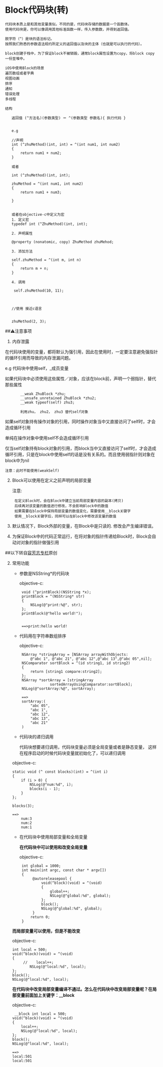 # Block代码块(转)



<!-- create time: 2014-10-18 13:41:29  -->

    代码块本质上是和其他变量类似。不同的是，代码块存储的数据是一个函数体。
    使用代码块是，你可以像调用其他标准函数一样，传入参数数，并得到返回值。
    
    脱字符（^）是块的语法标记。
    按照我们熟悉的参数语法规约所定义的返回值以及块的主体（也就是可以执行的代码）。  
    
    block创建于栈中，为了保证block不被销毁，通常block属性设置为copy，将block copy一份至堆中。
    
    iOS中使用Block的场景
    遍历数组或者字典
    视图动画
    排序
    通知
    错误处理
    多线程
    
    结构
    
       返回值 (^方法名)(参数类型) ＝ ^(参数类型 参数名){ 执行代码 }
       
       
       e.g
        
       //声明
       int (^zhuMethod)(int, int) = ^(int num1, int num2)
       {
           return num1 + num2;
       }
       
       或者

       int (^zhuMethod)(int, int);
       
       zhuMethod = ^(int num1, int num2)
       {
           return num1 + num3;
           
       }
       
       
       或者在objective-c中定义为宏
       1. 定义宏
       typedef int (^ZhuMethod)(int, int);
       
       2. 声明属性
       
       @property (nonatomic, copy) ZhuMethod zhuMehod;
       
       3. 添加方法
       
       self.zhuMethod = ^(int m, int n)
       {
           return m + n;
       }
       
       4. 调用
       
        self.zhuMethod(10, 11);
        
              
               
       //使用 接近c语言
       
       
       zhuMethod(2, 3); 
  
   
       
##⚠注意事项
    
   1. 内存泄露
   
   在代码块使用的变量，都将默认为强引用，因此在使用时，一定要注意避免强指针的循环引用而导致的内存泄漏问题。
   
   e.g
   代码块中使用self，_成员变量
   
   如果代码块中必须使用这些属性／对象，应该在block前，声明一个弱指针，替代那些属性
   
           __weak ZhuBlock *zhu;
           __unsafe_unretained ZhuBlock *zhu2;
           __weak typeof(self) zhu3;       
           
           利用zhu， zhu2， zhu3 替代self对象
    
    
   如果self对象持有操作对象的引用，同时操作对象当中又直接访问了self时，才会造成循环引用

单纯在操作对象中使用self不会造成循环引用

仅当self对象持有block对象的引用，而block当中又直接访问了self时，才会造成循环引用，只是在block中使用self的话是没有关系的。而且使用弱指针则对象在block中为nil 

    注意：此时不能使用(weakSelf)

   
   2. Block可以使用在定义之前声明的局部变量
   
       注意:
       
           在定义Block时，会在Block中建立当前局部变量内容的副本(拷贝)
           后续再对该变量的数值进行修改，不会影响Block中的数值
           如果需要在block中保持局部变量的数值变化，需要使用__block关键字
           使用__block关键字后，同样可以在Block中修改该变量的数值
           
   3. 默认情况下，Block外部的变量，在Block中是只读的.
       修改会产生编译错误。
       
   4. 为保证Block中的代码正常运行，在将对象的指针传递给Block时，Block会自动对对象的指针做强引用
   
        
       
##以下转自[容芳志专栏](http://blog.csdn.net/totogo2010/)原创 

 2. 常用功能
 
     * 参数是NSString*的代码块
     
       objective-c:
       
            void (^printBlock)(NSString *x);
            printBlock = ^(NSString* str)
            {
                NSLog(@"print:%@", str);
            };
            printBlock(@"hello world!");
        
        
            ==>print:hello world!
        
     * 代码用在字符串数组排序
     
       objective-c:
       
            NSArray *stringArray = [NSArray arrayWithObjects:
                @"abc 1", @"abc 21", @"abc 12",@"abc 13",@"abc 05",nil];
            NSComparator sortBlock = ^(id string1, id string2)
            {
                return [string1 compare:string2];
            };
            NSArray *sortArray = [stringArray
                         sortedArrayUsingComparator:sortBlock];
            NSLog(@"sortArray:%@", sortArray);
    
            ==>
            sortArray:(
                "abc 05",
                "abc 1",
                "abc 12",
                "abc 13",
                "abc 21"
            )    
     
      * 代码块的递归调用
      
          代码块想要递归调用，代码块变量必须是全局变量或者是静态变量，
              这样在程序启动的时候代码块变量就初始化了，可以递归调用
     
       objective-c:
       
        static void (^ const blocks)(int) = ^(int i)  
        {  
            if (i > 0) {  
                NSLog(@"num:%d", i);  
                blocks(i - 1);  
            }  
        };  
        
        blocks(3);
        
        ==>
            num:3
            num:2
            num:1


     * 在代码块中使用局部变量和全局变量
     
        **在代码块中可以使用和改变全局变量**
     
       objective-c:
       
            int global = 1000;
            int main(int argc, const char * argv[])
            {
                 @autoreleasepool {
                     void(^block)(void) = ^(void)
                     {
                         global++;
                         NSLog(@"global:%d", global);
                     };
                     block();
                     NSLog(@"global:%d", global);
                 }
                return 0;
            }
        
        
      **而局部变量可以使用，但是不能改变**
      
      objective-c:
          
        
        int local = 500;
        void(^block)(void) = ^(void)
        {
             //    local++;
                NSLog(@"local:%d", local);
        };
        block();
        NSLog(@"local:%d", local);
        
        
     **在代码块中改变局部变量编译不通过。怎么在代码块中改变局部变量呢？在局部变量前面加上关键字：__block**
     
     objective-c:
     
         __block int local = 500;  
        void(^block)(void) = ^(void)  
        {  
            local++;  
            NSLog(@"local:%d", local);  
        };  
        block();  
        NSLog(@"local:%d", local); 
               
        ==>
        local:501
        local:501
        
        
   